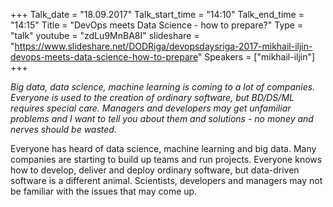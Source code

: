 +++
Talk_date = "18.09.2017"
Talk_start_time = "14:10"
Talk_end_time = "14:15"
Title = "DevOps meets Data Science - how to prepare?"
Type = "talk"
youtube = "zdLu9MnBA8I"
slideshare = "https://www.slideshare.net/DODRiga/devopsdaysriga-2017-mikhail-iljin-devops-meets-data-science-how-to-prepare"
Speakers = ["mikhail-iljin"]
+++

<p><em>Big data, data science, machine learning is coming to a lot of companies. Everyone is used to the creation of ordinary software, but BD/DS/ML requires special care. Managers and developers may get unfamiliar problems and I want to tell you about them and solutions - no money and nerves should be wasted.</em></p>

<p>Everyone has heard of data science, machine learning and big data. Many companies are starting to build up teams and run projects. Everyone knows how to develop, deliver and deploy ordinary software, but data-driven software is a different animal. Scientists, developers and managers may not be familiar with the issues that may come up.</p>